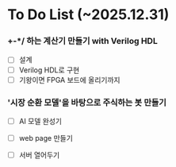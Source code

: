 <!---
kau-newbie/kau-newbie is a ✨ special ✨ repository because its `README.md` (this file) appears on your GitHub profile.
You can click the Preview link to take a look at your changes.
--->
# To Do List (~2025.12.31)

### +-*/ 하는 계산기 만들기 with Verilog HDL
- [ ] 설계
- [ ] Verilog HDL로 구현
- [ ] 기왕이면 FPGA 보드에 올리기까지

### '시장 순환 모델'을 바탕으로 주식하는 봇 만들기
- [ ] AI 모델 완성기
- [ ] web page 만들기
- [ ] 서버 열어두기


